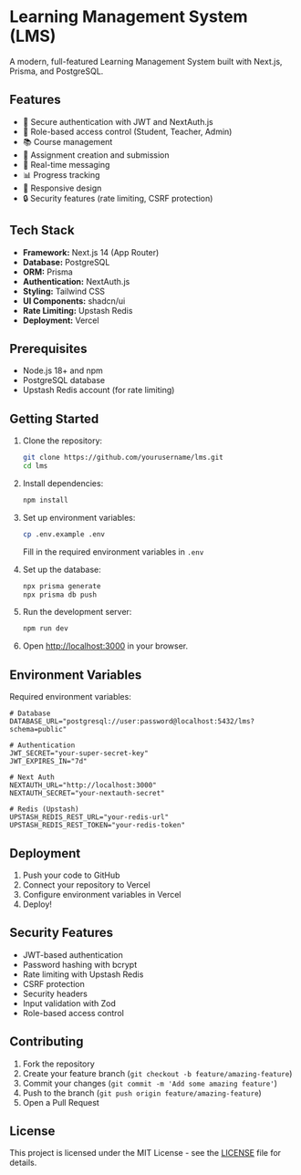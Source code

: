 # Learning Management System (LMS)

A modern, full-featured Learning Management System built with Next.js, Prisma, and PostgreSQL.

## Features

- 🔐 Secure authentication with JWT and NextAuth.js
- 👥 Role-based access control (Student, Teacher, Admin)
- 📚 Course management
- 📝 Assignment creation and submission
- 💬 Real-time messaging
- 📊 Progress tracking
- 📱 Responsive design
- 🔒 Security features (rate limiting, CSRF protection)

## Tech Stack

- **Framework:** Next.js 14 (App Router)
- **Database:** PostgreSQL
- **ORM:** Prisma
- **Authentication:** NextAuth.js
- **Styling:** Tailwind CSS
- **UI Components:** shadcn/ui
- **Rate Limiting:** Upstash Redis
- **Deployment:** Vercel

## Prerequisites

- Node.js 18+ and npm
- PostgreSQL database
- Upstash Redis account (for rate limiting)

## Getting Started

1. Clone the repository:
   ```bash
   git clone https://github.com/yourusername/lms.git
   cd lms
   ```

2. Install dependencies:
   ```bash
   npm install
   ```

3. Set up environment variables:
   ```bash
   cp .env.example .env
   ```
   Fill in the required environment variables in `.env`

4. Set up the database:
   ```bash
   npx prisma generate
   npx prisma db push
   ```

5. Run the development server:
   ```bash
   npm run dev
   ```

6. Open [http://localhost:3000](http://localhost:3000) in your browser.

## Environment Variables

Required environment variables:

```env
# Database
DATABASE_URL="postgresql://user:password@localhost:5432/lms?schema=public"

# Authentication
JWT_SECRET="your-super-secret-key"
JWT_EXPIRES_IN="7d"

# Next Auth
NEXTAUTH_URL="http://localhost:3000"
NEXTAUTH_SECRET="your-nextauth-secret"

# Redis (Upstash)
UPSTASH_REDIS_REST_URL="your-redis-url"
UPSTASH_REDIS_REST_TOKEN="your-redis-token"
```

## Deployment

1. Push your code to GitHub
2. Connect your repository to Vercel
3. Configure environment variables in Vercel
4. Deploy!

## Security Features

- JWT-based authentication
- Password hashing with bcrypt
- Rate limiting with Upstash Redis
- CSRF protection
- Security headers
- Input validation with Zod
- Role-based access control

## Contributing

1. Fork the repository
2. Create your feature branch (`git checkout -b feature/amazing-feature`)
3. Commit your changes (`git commit -m 'Add some amazing feature'`)
4. Push to the branch (`git push origin feature/amazing-feature`)
5. Open a Pull Request

## License

This project is licensed under the MIT License - see the [LICENSE](LICENSE) file for details.
